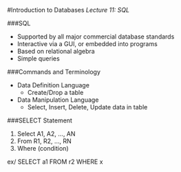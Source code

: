 #Introduction to Databases
_Lecture 11: SQL_

###SQL
* Supported by all major commercial database standards
* Interactive via a GUI, or embedded into programs
* Based on relational algebra
* Simple queries

###Commands and Terminology
* Data Definition Language
	* Create/Drop a table
* Data Manipulation Language
	* Select, Insert, Delete, Update data in table
	
###SELECT Statement
1. Select A1, A2, ..., AN
2. From R1, R2, ..., RN	 	
3. Where (condition) 

ex/ SELECT a1 FROM r2 WHERE x